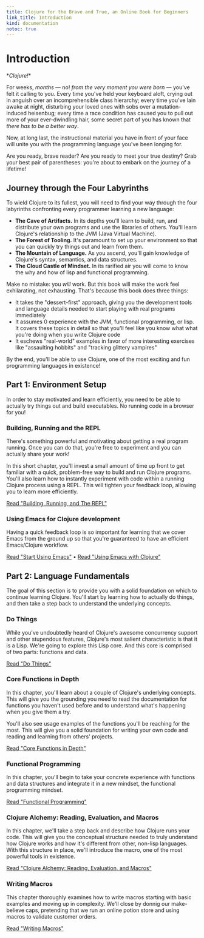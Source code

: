 ```yaml
---
title: Clojure for the Brave and True, an Online Book for Beginners
link_title: Introduction
kind: documentation
notoc: true
---
```


# Introduction

\**Clojure!*\*

For weeks, *months* &mdash; no! *from the very moment you were born*
&mdash; you've felt it calling to you. Every time you've held your
keyboard aloft, crying out in anguish over an incomprehensible class
hierarchy; every time you've lain awake at night, disturbing your
loved ones with sobs over a mutation-induced heisenbug; every time a
race condition has caused you to pull out more of your ever-dwindling
hair, some secret part of you has known that *there has to be a better
way*.

Now, at long last, the instructional material you have in front of
your face will unite you with the programming language you've been
longing for.

Are you ready, brave reader? Are you ready to meet your true destiny?
Grab your best pair of parentheses: you're about to embark on the
journey of a lifetime!

## Journey through the Four Labyrinths

To wield Clojure to its fullest, you will need to find your way
through the four labyrinths confronting every programmer learning a
new language:

- **The Cave of Artifacts.** In its depths you'll learn to build, run,
  and distribute your own programs and use the libraries of others.
  You'll learn Clojure's relationship to the JVM (Java Virtual
  Machine).
- **The Forest of Tooling.** It's paramount to set up your environment
  so that you can quickly try things out and learn from them.
- **The Mountain of Language.** As you ascend, you'll gain knowledge
  of Clojure's syntax, semantics, and data structures.
- **The Cloud Castle of Mindset.** In its rarified air you will come
  to know the why and how of lisp and functional programming.

Make no mistake: you *will* work. But this book will make the work
feel exhilarating, not exhausting. That's because this book does three
things:

- It takes the "dessert-first" approach, giving you the development
  tools and language details needed to start playing with real
  programs immediately
- It assumes 0 experience with the JVM, functional programming, or
  lisp. It covers these topics in detail so that you'll feel like you
  know what what you're doing when you write Clojure code
- It eschews "real-world" examples in favor of more interesting
  exercises like "assaulting hobbits" and "tracking glittery vampires"

By the end, you'll be able to use Clojure, one of the most exciting
and fun programming languages in existence!

## Part 1: Environment Setup

In order to stay motivated and learn efficiently, you need to be able
to actually try things out and build executables. No running code in a
browser for you!

### Building, Running and the REPL

There's something powerful and motivating about getting a real program
running. Once you can do that, you're free to experiment and you can
actually share your work!

In this short chapter, you'll invest a small amount of time up front
to get familiar with a quick, problem-free way to build and run
Clojure programs. You'll also learn how to instantly experiment with
code within a running Clojure process using a REPL. This will tighten
your feedback loop, allowing you to learn more efficiently.

[Read "Building, Running, and The REPL"](/getting-started/)

### Using Emacs for Clojure development

Having a quick feedback loop is so important for learning that we
cover Emacs from the ground up so that you're guaranteed to have an
efficient Emacs/Clojure workflow.

[Read "Start Using Emacs"](/basic-emacs/)
&bull;
[Read "Using Emacs with Clojure"](/using-emacs-with-clojure/)

## Part 2: Language Fundamentals

The goal of this section is to provide you with a solid foundation on
which to continue learning Clojure. You'll start by learning how to
actually do things, and then take a step back to understand the
underlying concepts.

### Do Things

While you've undoubtedly heard of Clojure's awesome concurrency
support and other stupendous features, Clojure's most salient
characteristic is that it is a Lisp. We're going to explore this Lisp
core. And this core is comprised of two parts: functions and data.

[Read "Do Things"](/do-things/)

### Core Functions in Depth

In this chapter, you'll learn about a couple of Clojure's underlying
concepts. This will give you the grounding you need to read the
documentation for functions you haven't used before and to understand
what's happening when you give them a try.

You'll also see usage examples of the functions you'll be reaching for
the most. This will give you a solid foundation for writing your own
code and reading and learning from others' projects.

[Read "Core Functions in Depth"](/core-functions-in-depth/)

### Functional Programming

In this chapter, you'll begin to take your concrete experience with
functions and data structures and integrate it in a new mindset, the
functional programming mindset.

[Read "Functional Programming"](/functional-programming/)

### Clojure Alchemy: Reading, Evaluation, and Macros

In this chapter, we'll take a step back and describe how Clojure runs
your code. This will give you the conceptual structure needed to truly
understand how Clojure works and how it's different from other,
non-lisp languages. With this structure in place, we'll introduce the
macro, one of the most powerful tools in existence.

[Read "Clojure Alchemy: Reading, Evaluation, and Macros"](/read-and-eval/)

### Writing Macros

This chapter thoroughly examines how to write macros starting with
basic examples and moving up in complexity. We'll close by donnig our
make-believe caps, pretending that we run an online potion store and
using macros to validate customer orders.

[Read "Writing Macros"](/writing-macros/)

